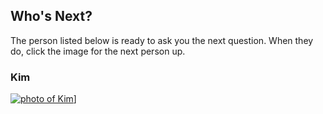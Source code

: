 ## Who's Next?

The person listed below is ready to ask you the next question. When they do, click the image for the next person up.

### Kim

[![photo of Kim](https://i0.wp.com/clark.com/wp-content/uploads/2017/02/clark-howard_259625101.jpg?zoom=2&fit=260%2C153&ssl=1)](joel)]
